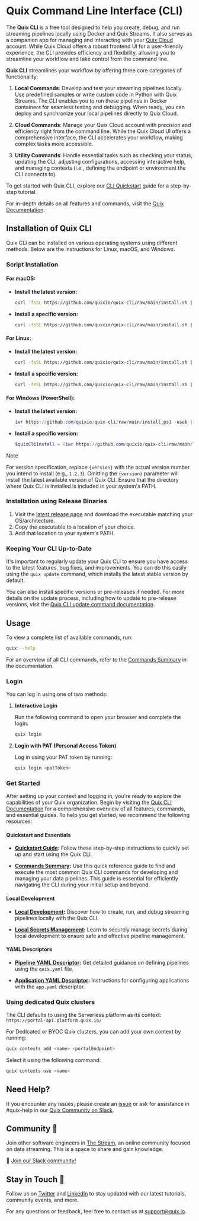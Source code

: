# Quix Command Line Interface (CLI)

The **Quix CLI** is a free tool designed to help you create, debug, and run streaming pipelines locally using Docker and Quix Streams. It also serves as a companion app for managing and interacting with your [Quix Cloud](https://quix.io/docs/quix-cloud/overview.md) account. While Quix Cloud offers a robust frontend UI for a user-friendly experience, the CLI provides efficiency and flexibility, allowing you to streamline your workflow and take control from the command line.

**Quix CLI** streamlines your workflow by offering three core categories of functionality:

1. **Local Commands**: Develop and test your streaming pipelines locally. Use predefined samples or write custom code in Python with Quix Streams. The CLI enables you to run these pipelines in Docker containers for seamless testing and debugging. When ready, you can deploy and synchronize your local pipelines directly to Quix Cloud.

2. **Cloud Commands**: Manage your Quix Cloud account with precision and efficiency right from the command line. While the Quix Cloud UI offers a comprehensive interface, the CLI accelerates your workflow, making complex tasks more accessible.

3. **Utility Commands**: Handle essential tasks such as checking your status, updating the CLI, adjusting configurations, accessing interactive help, and managing contexts (i.e., defining the endpoint or environment the CLI connects to).

To get started with Quix CLI, explore our [CLI Quickstart](https://quix.io/docs/quix-cli/cli-quickstart.html) guide for a step-by-step tutorial.

For in-depth details on all features and commands, visit the [Quix Documentation](https://www.quix.io/docs).

## Installation of Quix CLI

Quix CLI can be installed on various operating systems using different methods. Below are the instructions for Linux, macOS, and Windows.

### Script Installation

#### For macOS:

- **Install the latest version:**

  ```bash
  curl -fsSL https://github.com/quixio/quix-cli/raw/main/install.sh | bash
  ```
  
- **Install a specific version:**

  ```bash
  curl -fsSL https://github.com/quixio/quix-cli/raw/main/install.sh | bash -s -- -v={version}
  ```

#### For Linux:

- **Install the latest version:**

    ```bash
    curl -fsSL https://github.com/quixio/quix-cli/raw/main/install.sh | bash
    ```
    
- **Install a specific version:**

    ```bash
    curl -fsSL https://github.com/quixio/quix-cli/raw/main/install.sh | bash -s -- -v={version}
    ```

#### For Windows (PowerShell):

- **Install the latest version:**

  ```powershell
  iwr https://github.com/quixio/quix-cli/raw/main/install.ps1 -useb | iex
  ```
  
- **Install a specific version:**

  ```powershell
  $quixCliInstall = (iwr https://github.com/quixio/quix-cli/raw/main/install.ps1 -useb).Content; $version="{version}"; iex "$quixCliInstall"
  ```

> [!NOTE] 
> For version specification, replace `{version}` with the actual version number you intend to install (e.g., `1.2.3`). Omitting the `{version}` parameter will install the latest available version of Quix CLI. Ensure that the directory where Quix CLI is installed is included in your system's PATH.


### Installation using Release Binaries

1. Visit the [latest release page](https://github.com/quixio/quix-cli/releases/latest) and download the executable matching your OS/architecture.
2. Copy the executable to a location of your choice.
3. Add that location to your system's PATH.

### Keeping Your CLI Up-to-Date

It's important to regularly update your Quix CLI to ensure you have access to the latest features, bug fixes, and improvements. You can do this easily using the `quix update` command, which installs the latest stable version by default.

You can also install specific versions or pre-releases if needed. For more details on the update process, including how to update to pre-release versions, visit the [Quix CLI update command documentation](https://quix.io/docs/quix-cli/cli-reference/update).

## Usage

To view a complete list of available commands, run:  
```bash
quix --help
```

For an overview of all CLI commands, refer to the [Commands Summary](https://quix.io/docs/cli-commands-summary.md) in the documentation.

### Login

You can log in using one of two methods:

1. **Interactive Login**

   Run the following command to open your browser and complete the login:

   ```bash
   quix login
   ```

2. **Login with PAT (Personal Access Token)**

   Log in using your PAT token by running:

   ```bash
   quix login <patToken>
   ```

### Get Started

After setting up your context and logging in, you're ready to explore the capabilities of your Quix organization. Begin by visiting the [Quix CLI Documentation](https://quix.io/docs/quix-cli/overview.html) for a comprehensive overview of all features, commands, and essential guides. To help you get started, we recommend the following resources:

#### Quickstart and Essentials

- **[Quickstart Guide](https://quix.io/docs/quix-cli/cli-quickstart.html):** Follow these step-by-step instructions to quickly set up and start using the Quix CLI.

- **[Commands Summary](https://quix.io/docs/quix-cli/cli-commands-summary.html):** Use this quick reference guide to find and execute the most common Quix CLI commands for developing and managing your data pipelines. This guide is essential for efficiently navigating the CLI during your initial setup and beyond.

#### Local Development

- **[Local Development](https://quix.io/docs/quix-cli/cli-local-debug.html):** Discover how to create, run, and debug streaming pipelines locally with the Quix CLI.
  
- **[Local Secrets Management](https://quix.io/docs/quix-cli/cli-local-secrets.html):** Learn to securely manage secrets during local development to ensure safe and effective pipeline management.

#### YAML Descriptors

- **[Pipeline YAML Descriptor](https://quix.io/docs/quix-cli/yaml-reference/pipeline-descriptor.html):** Get detailed guidance on defining pipelines using the `quix.yaml` file.
  
- **[Application YAML Descriptor](https://quix.io/docs/quix-cli/yaml-reference/app-descriptor.html):** Instructions for configuring applications with the `app.yaml` descriptor.

### Using dedicated Quix clusters

The CLI defaults to using the Serverless platform as its context: `https://portal-api.platform.quix.io/`

For Dedicated or BYOC Quix clusters, you can add your own context by running:

```bash 
quix contexts add <name> <portalEndpoint>
```

Select it using the following command:
```bash
quix contexts use <name>
```

## Need Help?

If you encounter any issues, please create an [issue](https://github.com/quixio/quix-cli/issues) or ask for assistance in #quix-help in our [Quix Community on Slack](https://quix.io/slack-invite).

## Community 👭

Join other software engineers in [The Stream](https://quix.io/slack-invite), an online community focused on data streaming. This is a space to share and gain knowledge.

🙌  [Join our Slack community!](https://quix.io/slack-invite)

## Stay in Touch 👋

Follow us on [Twitter](https://twitter.com/quix_io) and [LinkedIn](https://www.linkedin.com/company/70925173) to stay updated with our latest tutorials, community events, and more.

For any questions or feedback, feel free to contact us at support@quix.io.
